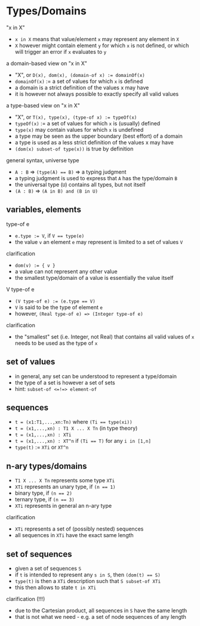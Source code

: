 
<!-- ======================================================================= -->
# Types/Domains

"x in X"

* `x in X` means that value/element `x` may represent any element in `X`
* `X` however might contain element `y` for which `x` is not defined,
  or which will trigger an error if `x` evaluates to `y`

a domain-based view on "x in X"

* "X", or `D(x), dom(x), (domain-of x) := domainOf(x)`
* `domainOf(x)` := a set of values for which `x` is defined
* a domain is a strict definition of the values x may have
* it is however not always possible to exactly specify all valid values

a type-based view on "x in X"

* "X", or `T(x), type(x), (type-of x) := typeOf(x)`
* `typeOf(x)` := a set of values for which `x` is (usually) defined
* `type(x)` may contain values for which `x` is undefined
* a type may be seen as the upper boundary (best effort) of a domain
* a type is used as a less strict definition of the values x may have
* `(dom(x) subset-of type(x))` is true by definition

general syntax, universe type

* `A : B` => `(type(A) == B)` => a typing judgment
* a typing judgment is used to express that `A` has the type/domain `B`
* the universal type (`U`) contains all types, but not itself
* `(A : B)` => `(A in B) and (B in U)`

<!-- ======================================================================= -->
## variables, elements

type-of e

* `e.type := V`, if `V == type(e)`
* the value `v` an element `e` may represent is limited to a set of values `V`

clarification

* `dom(v) := { v }`
* a value can not represent any other value
* the smallest type/domain of a value is essentially the value itself

V type-of e

* `(V type-of e) := (e.type == V)`
* `V` is said to be the type of element `e`
* however, `(Real type-of e) => (Integer type-of e)`

clarification

* the "smallest" set (i.e. Integer, not Real) that contains
  all valid values of `x` needs to be used as the type of `x`

<!-- ======================================================================= -->
## set of values

* in general, any set can be understood to represent a type/domain
* the type of a set is however a set of sets
* hint: `subset-of <=!=> element-of`

<!-- ======================================================================= -->
## sequences

* `t = (x1:T1,...,xn:Tn)` where `(Ti == type(xi))`
* `t = (x1,...,xn) : T1 X ... X Tn` (in type theory)
* `t = (x1,...,xn) : XTi`
* `t = (x1,...,xn) : XT^n` if `(Ti == T)` for any `i in [1,n]`
* `type(t)` := `XTi` or `XT^n`

<!-- ======================================================================= -->
## n-ary types/domains

* `T1 X ... X Tn` represents some type `XTi`
* `XTi` represents an unary type, if `(n == 1)`
* binary type, if `(n == 2)`
* ternary type, if `(n == 3)`
* `XTi` represents in general an n-ary type

clarification

* `XTi` represents a set of (possibly nested) sequences
* all sequences in `XTi` have the exact same length

<!-- ======================================================================= -->
## set of sequences

* given a set of sequences `S`
* if `t` is intended to represent any `s in S`, then `(dom(t) == S)`
* `type(t)` is then a `XTi` description such that `S subset-of XTi`
* this then allows to state `t in XTi`

clarification (!!!)

* due to the Cartesian product, all sequences in `S` have the same length
* that is not what we need - e.g. a set of node sequences of any length
